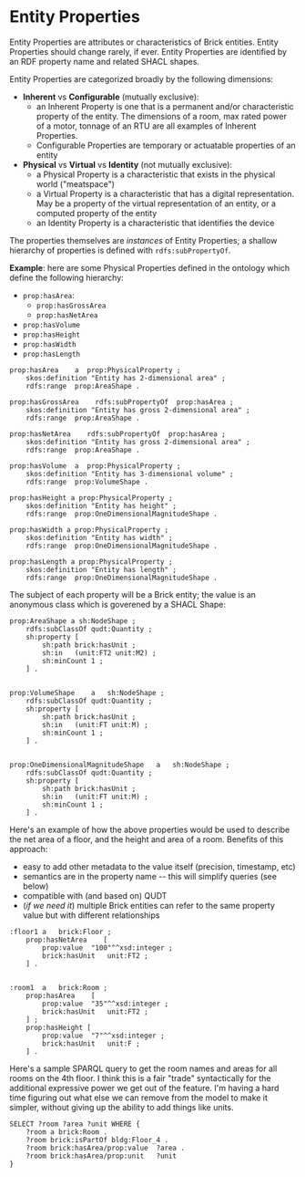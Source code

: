 # Entity Properties

Entity Properties are attributes or characteristics of Brick entities. Entity Properties should change rarely, if ever. Entity Properties are identified by an RDF property name and related SHACL shapes.

Entity Properties are categorized broadly by the following dimensions:
- **Inherent** vs **Configurable** (mutually exclusive):
    - an Inherent Property is one that is a permanent and/or characteristic property of the entity. The dimensions of a room, max rated power of a motor, tonnage of an RTU are all examples of Inherent Properties.
    - Configurable Properties are temporary or actuatable properties of an entity
- **Physical** vs **Virtual** vs **Identity** (not mutually exclusive):
    - a Physical Property is a characteristic that exists in the physical world ("meatspace")
    - a Virtual Property is a characteristic that has a digital representation. May be a property of the virtual representation of an entity, or a computed property of the entity
    - an Identity Property is a characteristic that identifies the device

The properties themselves are *instances* of Entity Properties; a shallow hierarchy of properties is defined with `rdfs:subPropertyOf`.

**Example**: here are some Physical Properties defined in the ontology which define the following hierarchy:
- `prop:hasArea`:
    - `prop:hasGrossArea`
    - `prop:hasNetArea`
- `prop:hasVolume`
- `prop:hasHeight`
- `prop:hasWidth`
- `prop:hasLength`

```ttl
prop:hasArea    a  prop:PhysicalProperty ;
    skos:definition "Entity has 2-dimensional area" ;
    rdfs:range  prop:AreaShape .

prop:hasGrossArea    rdfs:subPropertyOf  prop:hasArea ;
    skos:definition "Entity has gross 2-dimensional area" ;
    rdfs:range  prop:AreaShape .

prop:hasNetArea    rdfs:subPropertyOf  prop:hasArea ;
    skos:definition "Entity has gross 2-dimensional area" ;
    rdfs:range  prop:AreaShape .

prop:hasVolume  a  prop:PhysicalProperty ;
    skos:definition "Entity has 3-dimensional volume" ;
    rdfs:range  prop:VolumeShape .

prop:hasHeight a prop:PhysicalProperty ;
    skos:definition "Entity has height" ;
    rdfs:range  prop:OneDimensionalMagnitudeShape .

prop:hasWidth a prop:PhysicalProperty ;
    skos:definition "Entity has width" ;
    rdfs:range  prop:OneDimensionalMagnitudeShape .

prop:hasLength a prop:PhysicalProperty ;
    skos:definition "Entity has length" ;
    rdfs:range  prop:OneDimensionalMagnitudeShape .
```

The subject of each property will be a Brick entity; the value is an anonymous class which is goverened by a SHACL Shape:

```ttl
prop:AreaShape a sh:NodeShape ;
    rdfs:subClassOf qudt:Quantity ;
    sh:property [
        sh:path brick:hasUnit ;
        sh:in   (unit:FT2 unit:M2) ;
        sh:minCount 1 ;
    ] .


prop:VolumeShape    a   sh:NodeShape ;
    rdfs:subClassOf qudt:Quantity ;
    sh:property [
        sh:path brick:hasUnit ;
        sh:in   (unit:FT unit:M) ;
        sh:minCount 1 ;
    ] .


prop:OneDimensionalMagnitudeShape   a   sh:NodeShape ;
    rdfs:subClassOf qudt:Quantity ;
    sh:property [
        sh:path brick:hasUnit ;
        sh:in   (unit:FT unit:M) ;
        sh:minCount 1 ;
    ] .
```

Here's an example of how the above properties would be used to describe the net area of a floor, and the height and area of a room. Benefits of this approach:
- easy to add other metadata to the value itself (precision, timestamp, etc)
- semantics are in the property name -- this will simplify queries (see below)
- compatible with (and based on) QUDT
- (*if we need it*) multiple Brick entities can refer to the same property value but with different relationships

```ttl
:floor1 a   brick:Floor ;
    prop:hasNetArea    [
        prop:value  "100"^^xsd:integer ;
        brick:hasUnit   unit:FT2 ;
    ] .


:room1  a   brick:Room ;
    prop:hasArea    [
        prop:value  "35"^^xsd:integer ;
        brick:hasUnit   unit:FT2 ;
    ] ;
    prop:hasHeight [
        prop:value  "7"^^xsd:integer ;
        brick:hasUnit   unit:F ;
    ] .

```

Here's a sample SPARQL query to get the room names and areas for all rooms on the 4th floor. I think this is a fair "trade" syntactically for the additional expressive power we get out of the feature. I'm having a hard time figuring out what else we can remove from the model to make it simpler, without giving up the ability to add things like units.

```sparql
SELECT ?room ?area ?unit WHERE {
    ?room a brick:Room .
    ?room brick:isPartOf bldg:Floor_4 .
    ?room brick:hasArea/prop:value  ?area .
    ?room brick:hasArea/prop:unit   ?unit
}
```
